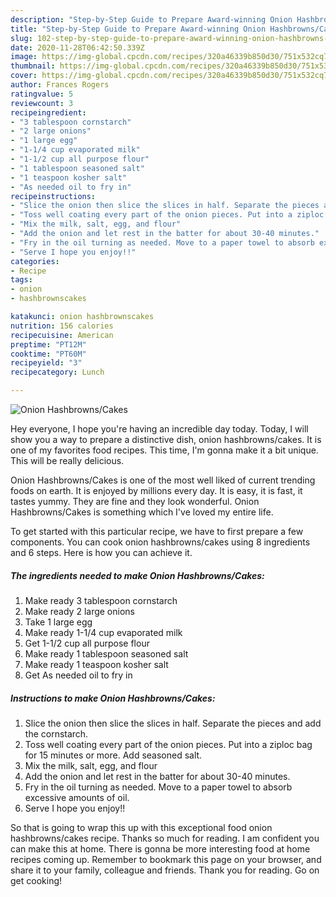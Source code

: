 ```yaml
---
description: "Step-by-Step Guide to Prepare Award-winning Onion Hashbrowns/Cakes"
title: "Step-by-Step Guide to Prepare Award-winning Onion Hashbrowns/Cakes"
slug: 102-step-by-step-guide-to-prepare-award-winning-onion-hashbrowns-cakes
date: 2020-11-28T06:42:50.339Z
image: https://img-global.cpcdn.com/recipes/320a46339b850d30/751x532cq70/onion-hashbrownscakes-recipe-main-photo.jpg
thumbnail: https://img-global.cpcdn.com/recipes/320a46339b850d30/751x532cq70/onion-hashbrownscakes-recipe-main-photo.jpg
cover: https://img-global.cpcdn.com/recipes/320a46339b850d30/751x532cq70/onion-hashbrownscakes-recipe-main-photo.jpg
author: Frances Rogers
ratingvalue: 5
reviewcount: 3
recipeingredient:
- "3 tablespoon cornstarch"
- "2 large onions"
- "1 large egg"
- "1-1/4 cup evaporated milk"
- "1-1/2 cup all purpose flour"
- "1 tablespoon seasoned salt"
- "1 teaspoon kosher salt"
- "As needed oil to fry in"
recipeinstructions:
- "Slice the onion then slice the slices in half. Separate the pieces and add the cornstarch."
- "Toss well coating every part of the onion pieces. Put into a ziploc bag for 15 minutes or more. Add seasoned salt."
- "Mix the milk, salt, egg, and flour"
- "Add the onion and let rest in the batter for about 30-40 minutes."
- "Fry in the oil turning as needed. Move to a paper towel to absorb excessive amounts of oil."
- "Serve I hope you enjoy!!"
categories:
- Recipe
tags:
- onion
- hashbrownscakes

katakunci: onion hashbrownscakes 
nutrition: 156 calories
recipecuisine: American
preptime: "PT12M"
cooktime: "PT60M"
recipeyield: "3"
recipecategory: Lunch

---
```



![Onion Hashbrowns/Cakes](https://img-global.cpcdn.com/recipes/320a46339b850d30/751x532cq70/onion-hashbrownscakes-recipe-main-photo.jpg)

Hey everyone, I hope you're having an incredible day today. Today, I will show you a way to prepare a distinctive dish, onion hashbrowns/cakes. It is one of my favorites food recipes. This time, I'm gonna make it a bit unique. This will be really delicious.

Onion Hashbrowns/Cakes is one of the most well liked of current trending foods on earth. It is enjoyed by millions every day. It is easy, it is fast, it tastes yummy. They are fine and they look wonderful. Onion Hashbrowns/Cakes is something which I've loved my entire life.




To get started with this particular recipe, we have to first prepare a few components. You can cook onion hashbrowns/cakes using 8 ingredients and 6 steps. Here is how you can achieve it.

<!--inarticleads1-->

##### The ingredients needed to make Onion Hashbrowns/Cakes:

1. Make ready 3 tablespoon cornstarch
1. Make ready 2 large onions
1. Take 1 large egg
1. Make ready 1-1/4 cup evaporated milk
1. Get 1-1/2 cup all purpose flour
1. Make ready 1 tablespoon seasoned salt
1. Make ready 1 teaspoon kosher salt
1. Get As needed oil to fry in




<!--inarticleads2-->

##### Instructions to make Onion Hashbrowns/Cakes:

1. Slice the onion then slice the slices in half. Separate the pieces and add the cornstarch.
1. Toss well coating every part of the onion pieces. Put into a ziploc bag for 15 minutes or more. Add seasoned salt.
1. Mix the milk, salt, egg, and flour
1. Add the onion and let rest in the batter for about 30-40 minutes.
1. Fry in the oil turning as needed. Move to a paper towel to absorb excessive amounts of oil.
1. Serve I hope you enjoy!!




So that is going to wrap this up with this exceptional food onion hashbrowns/cakes recipe. Thanks so much for reading. I am confident you can make this at home. There is gonna be more interesting food at home recipes coming up. Remember to bookmark this page on your browser, and share it to your family, colleague and friends. Thank you for reading. Go on get cooking!
